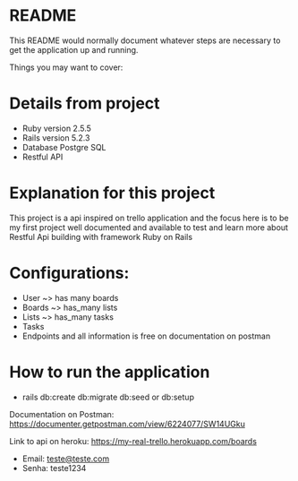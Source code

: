 # README

This README would normally document whatever steps are necessary to get the
application up and running.

Things you may want to cover:

# Details from project
* Ruby version 2.5.5
* Rails version 5.2.3
* Database Postgre SQL
* Restful API 

# Explanation for this project
This project is a api inspired on trello application and the focus here is to be my first project well documented and available to test and learn more about Restful Api building with framework Ruby on Rails

# Configurations:
- User ~> has many boards
- Boards ~> has_many lists
- Lists ~> has_many tasks
- Tasks
- Endpoints and all information is free on documentation on postman

# How to run the application
- rails db:create db:migrate db:seed or db:setup

Documentation on Postman: https://documenter.getpostman.com/view/6224077/SW14UGku

Link to api on heroku: https://my-real-trello.herokuapp.com/boards
- Email: teste@teste.com
- Senha: teste1234
